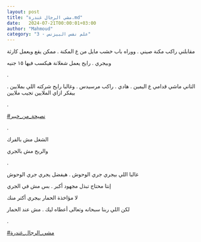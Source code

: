 ```yaml
---
layout: post
title: "مشي الرجال غندرة.md"
date:   2024-07-21T00:00:01+03:00
author: "Mahmoud"
category: "3 - علم نفس البيزنس"
---
```

مقابلني راكب مكنة صيني . ووراه باب خشب مايل من ع المكنة
. ممكن يقع ويعمل كارثة

وبيجري . رايح يعمل شغلانة هيكسب فيها ١٥ جنيه

.

التاني ماشي قدامي ع اليمين . هادي . راكب مرسيدس . وغالبا
رايح شركته اللي بملايين . بيفكر ازاي الملايين تجيب ملايين

.

[<u>\#نصيحة_من_خبير</u>](https://www.facebook.com/hashtag/%D9%86%D8%B5%D9%8A%D8%AD%D8%A9_%D9%85%D9%86_%D8%AE%D8%A8%D9%8A%D8%B1?__eep__=6&__cft__%5b0%5d=AZWyTeQ3NCqh9J0da_enPyQ4dd2oW8IdDtQv5enZ9LC6EXGIkeDgOzHxMvtjQRDnpABToKweq1KMzovJlQ5Bhn3Tmlcz4P-vhOdJRgbE6rYH36dpYwmBDtMnO6XCOVnErtHekFj_Otpm4ZEgNXygdLtV5KP_fHQwCGfECGHOH6sD4Q&__tn__=*NK-R)

.

الشغل مش بالفرك

والربح مش بالجري

.

غالبا اللي بيجري جري الوحوش . هيفضل يجري جري
الوحوش

إنتا محتاج تبذل مجهود أكبر . بس مش في الجري

لا مؤاخذة الحمار بيجري أكتر منك

لكن اللي ربنا سبحانه وتعالى أعطاه ليك . مش عند
الحمار

.

[<u>\#مشي_الرجال_غندرة</u>](https://www.facebook.com/hashtag/%D9%85%D8%B4%D9%8A_%D8%A7%D9%84%D8%B1%D8%AC%D8%A7%D9%84_%D8%BA%D9%86%D8%AF%D8%B1%D8%A9?__eep__=6&__cft__%5b0%5d=AZWyTeQ3NCqh9J0da_enPyQ4dd2oW8IdDtQv5enZ9LC6EXGIkeDgOzHxMvtjQRDnpABToKweq1KMzovJlQ5Bhn3Tmlcz4P-vhOdJRgbE6rYH36dpYwmBDtMnO6XCOVnErtHekFj_Otpm4ZEgNXygdLtV5KP_fHQwCGfECGHOH6sD4Q&__tn__=*NK-R)
